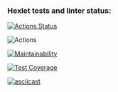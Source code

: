 ### Hexlet tests and linter status:

[![Actions Status](https://github.com/elen-oz/frontend-project-46/workflows/hexlet-check/badge.svg)](https://github.com/elen-oz/frontend-project-46/actions)

![Actions](https://github.com/elen-oz/frontend-project-46/workflows/github-actions.yml/badge.svg)

[![Maintainability](https://api.codeclimate.com/v1/badges/b9ef39d04bc8f5341ea4/maintainability)](https://codeclimate.com/github/elen-oz/frontend-project-46/maintainability)

[![Test Coverage](https://api.codeclimate.com/v1/badges/b9ef39d04bc8f5341ea4/test_coverage)](https://codeclimate.com/github/elen-oz/frontend-project-46/test_coverage)

[![asciicast](https://asciinema.org/a/wEbyKZLIJlC9YBNzQZwwAuFuI.svg)](https://asciinema.org/a/wEbyKZLIJlC9YBNzQZwwAuFuI)
